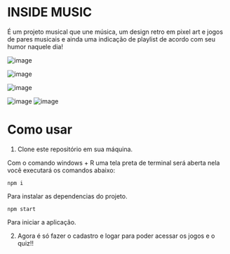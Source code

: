 # INSIDE MUSIC

É um projeto musical que une música, um design retro em pixel art e jogos de pares musicais e ainda 
uma indicação de playlist de acordo com seu humor naquele dia! 

![image](https://github.com/user-attachments/assets/366770d9-2023-40d5-9f9a-07c5bf3579c5)

![image](https://github.com/user-attachments/assets/d7559fc4-ee26-4aef-b8c0-114d201174e6)

![image](https://github.com/user-attachments/assets/fe9ebc87-8468-4436-bb1d-40faa1eca21c)

![image](https://github.com/user-attachments/assets/1c38308b-90f0-4de7-93c1-3c61797c47aa)
![image](https://github.com/user-attachments/assets/75529665-f530-4497-b75d-822a5f0ce526)



# Como usar

1. Clone este repositório em sua máquina.

Com o comando windows + R uma tela preta de terminal será aberta nela você executará os comandos abaixo:

```
npm i
``` 
Para instalar as dependencias do projeto.

```
npm start
``` 
Para iniciar a aplicação.

2. Agora é só fazer o cadastro e logar para poder acessar os jogos e o quiz!!


